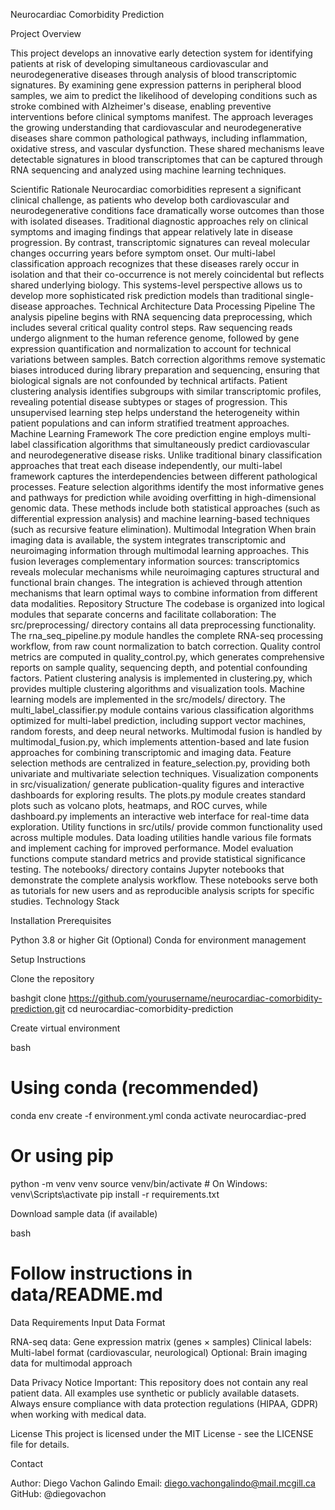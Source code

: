 Neurocardiac Comorbidity Prediction

Project Overview

This project develops an innovative early detection system for identifying patients at risk of developing simultaneous cardiovascular and neurodegenerative diseases through analysis of blood transcriptomic signatures. By examining gene expression patterns in peripheral blood samples, we aim to predict the likelihood of developing conditions such as stroke combined with Alzheimer's disease, enabling preventive interventions before clinical symptoms manifest.
The approach leverages the growing understanding that cardiovascular and neurodegenerative diseases share common pathological pathways, including inflammation, oxidative stress, and vascular dysfunction. These shared mechanisms leave detectable signatures in blood transcriptomes that can be captured through RNA sequencing and analyzed using machine learning techniques.

Scientific Rationale
Neurocardiac comorbidities represent a significant clinical challenge, as patients who develop both cardiovascular and neurodegenerative conditions face dramatically worse outcomes than those with isolated diseases. Traditional diagnostic approaches rely on clinical symptoms and imaging findings that appear relatively late in disease progression. By contrast, transcriptomic signatures can reveal molecular changes occurring years before symptom onset.
Our multi-label classification approach recognizes that these diseases rarely occur in isolation and that their co-occurrence is not merely coincidental but reflects shared underlying biology. This systems-level perspective allows us to develop more sophisticated risk prediction models than traditional single-disease approaches.
Technical Architecture
Data Processing Pipeline
The analysis pipeline begins with RNA sequencing data preprocessing, which includes several critical quality control steps. Raw sequencing reads undergo alignment to the human reference genome, followed by gene expression quantification and normalization to account for technical variations between samples. Batch correction algorithms remove systematic biases introduced during library preparation and sequencing, ensuring that biological signals are not confounded by technical artifacts.
Patient clustering analysis identifies subgroups with similar transcriptomic profiles, revealing potential disease subtypes or stages of progression. This unsupervised learning step helps understand the heterogeneity within patient populations and can inform stratified treatment approaches.
Machine Learning Framework
The core prediction engine employs multi-label classification algorithms that simultaneously predict cardiovascular and neurodegenerative disease risks. Unlike traditional binary classification approaches that treat each disease independently, our multi-label framework captures the interdependencies between different pathological processes.
Feature selection algorithms identify the most informative genes and pathways for prediction while avoiding overfitting in high-dimensional genomic data. These methods include both statistical approaches (such as differential expression analysis) and machine learning-based techniques (such as recursive feature elimination).
Multimodal Integration
When brain imaging data is available, the system integrates transcriptomic and neuroimaging information through multimodal learning approaches. This fusion leverages complementary information sources: transcriptomics reveals molecular mechanisms while neuroimaging captures structural and functional brain changes. The integration is achieved through attention mechanisms that learn optimal ways to combine information from different data modalities.
Repository Structure
The codebase is organized into logical modules that separate concerns and facilitate collaboration:
The src/preprocessing/ directory contains all data preprocessing functionality. The rna_seq_pipeline.py module handles the complete RNA-seq processing workflow, from raw count normalization to batch correction. Quality control metrics are computed in quality_control.py, which generates comprehensive reports on sample quality, sequencing depth, and potential confounding factors. Patient clustering analysis is implemented in clustering.py, which provides multiple clustering algorithms and visualization tools.
Machine learning models are implemented in the src/models/ directory. The multi_label_classifier.py module contains various classification algorithms optimized for multi-label prediction, including support vector machines, random forests, and deep neural networks. Multimodal fusion is handled by multimodal_fusion.py, which implements attention-based and late fusion approaches for combining transcriptomic and imaging data. Feature selection methods are centralized in feature_selection.py, providing both univariate and multivariate selection techniques.
Visualization components in src/visualization/ generate publication-quality figures and interactive dashboards for exploring results. The plots.py module creates standard plots such as volcano plots, heatmaps, and ROC curves, while dashboard.py implements an interactive web interface for real-time data exploration.
Utility functions in src/utils/ provide common functionality used across multiple modules. Data loading utilities handle various file formats and implement caching for improved performance. Model evaluation functions compute standard metrics and provide statistical significance testing.
The notebooks/ directory contains Jupyter notebooks that demonstrate the complete analysis workflow. These notebooks serve both as tutorials for new users and as reproducible analysis scripts for specific studies.
Technology Stack

Installation
Prerequisites

Python 3.8 or higher
Git
(Optional) Conda for environment management

Setup Instructions

Clone the repository

bashgit clone https://github.com/yourusername/neurocardiac-comorbidity-prediction.git
cd neurocardiac-comorbidity-prediction

Create virtual environment

bash
# Using conda (recommended)
conda env create -f environment.yml
conda activate neurocardiac-pred

# Or using pip
python -m venv venv
source venv/bin/activate  # On Windows: venv\Scripts\activate
pip install -r requirements.txt

Download sample data (if available)

bash
# Follow instructions in data/README.md

Data Requirements
Input Data Format

RNA-seq data: Gene expression matrix (genes × samples)
Clinical labels: Multi-label format (cardiovascular, neurological)
Optional: Brain imaging data for multimodal approach

Data Privacy Notice
Important: This repository does not contain any real patient data. All examples use synthetic or publicly available datasets. Always ensure compliance with data protection regulations (HIPAA, GDPR) when working with medical data.

License
This project is licensed under the MIT License - see the LICENSE file for details.

Contact

Author: Diego Vachon Galindo
Email: diego.vachongalindo@mail.mcgill.ca
GitHub: @diegovachon
